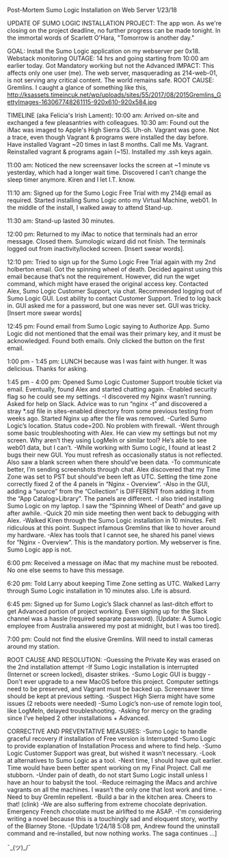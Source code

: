 Post-Mortem
Sumo Logic Installation on Web Server
1/23/18

UPDATE OF SUMO LOGIC INSTALLATION PROJECT:
The app won. As we're closing on the project deadline, no further progress can be made tonight. In the immortal words of Scarlett O'Hara, "Tomorrow is another day."

GOAL: Install the Sumo Logic application on my webserver per 0x18. Webstack monitoring
OUTAGE: 14 hrs and going starting from 10:00 am earlier today. Got Mandatory working but not the Advanced
IMPACT: This affects only one user (me). The web server, masquerading as 214-web-01, is not serving any critical content. The world remains safe.
ROOT CAUSE: Gremlins. I caught a glance of something like this,
http://ksassets.timeincuk.net/wp/uploads/sites/55/2017/08/2015Gremlins_GettyImages-163067748261115-920x610-920x584.jpg

TIMELINE (aka Felicia's Irish Lament):
10:00 am: Arrived on-site and exchanged a few pleasantries with colleagues.
10:30 am: Found out the iMac was imaged to Apple's High Sierra OS. Uh-oh. Vagrant was gone. Not a trace, even though Vagrant & programs were installed the day before. Have installed Vagrant ~20 times in last 8 months. Call me Ms. Vagrant. Reinstalled vagrant & programs again (~15). Installed my .ssh keys again.

11:00 am: Noticed the new screensaver locks the screen at ~1 minute vs yesterday, which had a longer wait time. Discovered I can’t change the sleep timer anymore. Kiren and I let I.T. know.

11:10 am: Signed up for the Sumo Logic Free Trial with my 214@ email as required. Started installing Sumo Logic onto my Virtual Machine, web01. In the middle of the install, I walked away to attend Stand-up.

11:30 am: Stand-up lasted 30 minutes.

12:00 pm: Returned to my iMac to notice that terminals had an error message. Closed them. Sumologic wizard did not finish. The terminals logged out from inactivity/locked screen. [Insert swear words].

12:10 pm: Tried to sign up for the Sumo Logic Free Trial again with my 2nd holberton email. Got the spinning wheel of death. Decided against using this email because that’s not the requirement. However, did run the wget command, which might have erased the original access key.
Contacted Alex, Sumo Logic Customer Support, via chat. Recommended logging out of Sumo Logic GUI. Lost ability to contact Customer Support. Tried to log back in. GUI asked me for a password, but one was never set. GUI was tricky. [Insert more swear words]

12:45 pm: Found email from Sumo Logic saying to Authorize App. Sumo Logic did not mentioned that the email was their primary key, and it must be acknowledged. Found both emails. Only clicked the button on the first email.

1:00 pm - 1:45 pm: LUNCH because was I was faint with hunger. It was delicious. Thanks for asking.

1:45 pm - 4:00 pm: Opened Sumo Logic Customer Support trouble ticket via email. Eventually, found Alex and started chatting again.
-Enabled security flag so he could see my settings.
-I discovered my Nginx wasn’t running. Asked for help on Slack. Advice was to run “nginx -t” and discovered a stray *.sql file in sites-enabled directory from some previous testing from weeks ago. Started Nginx up after the file was removed.
-Curled Sumo Logic’s location. Status code=200. No problem with firewall.
-Went through some basic troubleshooting with Alex. He can view my settings but not my screen. Why aren’t they using LogMeIn or similar tool? He’s able to see web01 data, but I can’t.
-While working with Sumo Logic, I found at least 2 bugs their new GUI. You must refresh as occasionally status is not reflected. Also saw a blank screen when there should’ve been data.
-To communicate better, I’m sending screenshots through chat.
Alex discovered that my Time Zone was set to PST but should’ve been left as UTC. Setting the time zone correctly fixed 2 of the 4 panels in “Nginx - Overview”.
-Also in the GUI, adding a “source” from the “Collection” is DIFFERENT from adding it from the “App Catalog>Library”. The panels are different.
-I also tried installing Sumo Logic on my laptop. I saw the “Spinning Wheel of Death” and gave up after awhile.
-Quick 20 min side meeting then went back to debugging with Alex.
-Walked Kiren through the Sumo Logic installation in 10 minutes. Felt ridiculous at this point. Suspect infamous Gremlins that like to hover around my hardware.
-Alex has tools that I cannot see, he shared his panel views for “Nginx - Overview”. This is the mandatory portion. My webserver is fine. Sumo Logic app is not.

6:00 pm: Received a message on iMac that my machine must be rebooted. No one else seems to have this message.

6:20 pm: Told Larry about keeping Time Zone setting as UTC. Walked Larry through Sumo Logic installation in 10 minutes also. Life is absurd.

6:45 pm: Signed up for Sumo Logic’s Slack channel as last-ditch effort to get Advanced portion of project working. Even signing up for the Slack channel was a hassle (required separate password). [Update: A Sumo Logic employee from Australia answered my post at midnight, but I was too tired].

7:00 pm: Could not find the elusive Gremlins. Will need to install cameras around my station.

ROOT CAUSE AND RESOLUTION:
-Guessing the Private Key was erased on the 2nd installation attempt
-If Sumo Logic installation is interrupted (Internet or screen locked), disaster strikes. 
-Sumo Logic GUI is buggy
-Don't ever upgrade to a new MacOS before this project. Computer settings need to be preserved, and Vagrant must be backed up. Screensaver time should be kept at previous setting.
-Suspect High Sierra might have some issues (2 reboots were needed)
-Sumo Logic’s non-use of remote login tool, like LogMeIn, delayed troubleshooting.
-Asking for mercy on the grading since I’ve helped 2 other installations + Advanced.

CORRECTIVE AND PREVENTATIVE MEASURES:
-Sumo Logic to handle graceful recovery if installation of Free version is Interrupted
-Sumo Logic to provide explanation of Installation Process and where to find help.
-Sumo Logic Customer Support was great, but wished it wasn’t necessary.
-Look at alternatives to Sumo Logic as a tool.
-Next time, I should have quit earlier. Time would have been better spent working on my Final Project. Call me stubborn.
-Under pain of death, do not start Sumo Logic install unless I have an hour to babysit the tool.
-Reduce reimaging the iMacs and archive vagrants on all the machines. I wasn’t the only one that lost work and time.
-Need to buy Gremlin repellent.
-Build a bar in the kitchen area. Cheers to that! (clink)
-We are also suffering from extreme chocolate deprivation. Emergency French chocolate must be airlifted to me ASAP.
-I'm considering writing a novel because this is a touchingly sad and eloquent story, worthy of the Blarney Stone.
-[Update 1/24/18 5:08 pm, Andrew found the uninstall command and re-installed, but now nothing works. The saga continues ...]

¯\_(ツ)_/¯